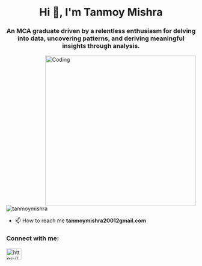 
<h1 align="center">Hi 👋, I'm Tanmoy Mishra</h1>
<h3 align="center">An MCA graduate driven by a relentless enthusiasm for delving into data, uncovering patterns, and deriving meaningful insights through analysis.</h3>
<img align="right" alt="Coding" width="400" src="[https://media.tenor.com/NOYF3f82b_gAAAAC/programmer.gif](https://giphy.com/gifs/socialbakers-TJP7EH5i1fB2rKeWbf)">
<p align="left"> <img src="https://komarev.com/ghpvc/?username=upayansarkar&label=Profile%20views&color=0e75b6&style=flat" alt="tanmoymishra" /> </p>

- 📫 How to reach me **tanmoymishra20012gmail.com**

<h3 align="left">Connect with me:</h3>
<p align="left">
<a href="https://www.linkedin.com/in/tanmoy-mishra-152483229/" target="blank"><img align="center" src="https://raw.githubusercontent.com/rahuldkjain/github-profile-readme-generator/master/src/images/icons/Social/linked-in-alt.svg" alt="https://www.linkedin.com/in/tanmoy-mishra-152483229/" height="30" width="40" /></a>
</p>

